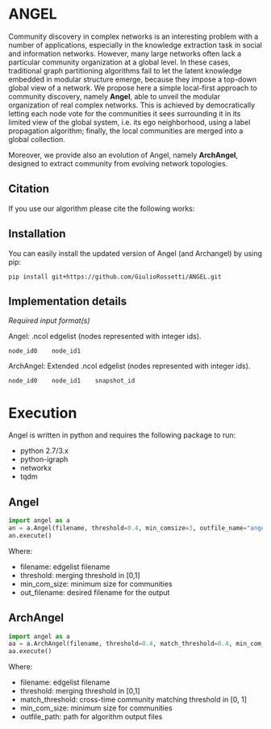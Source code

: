 # ANGEL

Community discovery in complex networks is an interesting problem with a number of applications, especially in the knowledge extraction task in social and information networks. 
However, many large networks often lack a particular community organization at a global level. 
In these cases, traditional graph partitioning algorithms fail to let the latent knowledge embedded in modular structure emerge, because they impose a top-down global view of a network. 
We propose here a simple local-first approach to community discovery, namely **Angel**, able to unveil the modular organization of real complex networks. 
This is achieved by democratically letting each node vote for the communities it sees surrounding it in its limited view of the global system, i.e. its ego neighborhood, using a label propagation algorithm; finally, the local communities are merged into a global collection. 

Moreover, we provide also an evolution of Angel, namely **ArchAngel**, designed to extract community from evolving network topologies.

## Citation
If you use our algorithm please cite the following works:

## Installation
You can easily install the updated version of Angel (and Archangel) by using pip:

```
pip install git+https://github.com/GiulioRossetti/ANGEL.git
```

## Implementation details

*Required input format(s)* 

Angel:
.ncol edgelist (nodes represented with integer ids).

```
node_id0    node_id1
```

ArchAngel:
Extended .ncol edgelist (nodes represented with integer ids).

```
node_id0    node_id1	snapshot_id
```

# Execution
Angel is written in python and requires the following package to run:
- python 2.7/3.x
- python-igraph
- networkx
- tqdm

## Angel

```python
import angel as a
an = a.Angel(filename, threshold=0.4, min_comsize=3, outfile_name="angel_communities.txt")
an.execute()
```

Where:
* filename: edgelist filename
* threshold: merging threshold in [0,1]
* min_com_size: minimum size for communities
* out_filename: desired filename for the output 

## ArchAngel

```python
import angel as a
aa = a.ArchAngel(filename, threshold=0.4, match_threshold=0.4, min_com_size=3, outfile_path="./")
aa.execute()
```

Where:
* filename: edgelist filename
* threshold: merging threshold in [0,1]
* match_threshold: cross-time community matching threshold in [0, 1]
* min_com_size: minimum size for communities
* outfile_path: path for algorithm output files 
